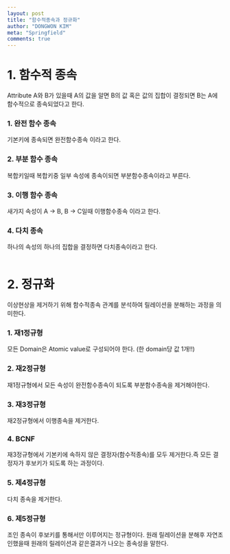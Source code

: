 ```yaml
---
layout: post
title: "함수적종속과 정규화"
author: "DONGWON KIM"
meta: "Springfield"
comments: true
---
```


# 1. 함수적 종속
Attribute A와 B가 있을때 A의 값을 알면 B의 값 혹은 값의 집합이 결정되면 B는 A에 함수적으로 종속되었다고 한다.

### 1. 완전 함수 종속
기본키에 종속되면 완전함수종속 이라고 한다.

### 2. 부분 함수 종속
복합키일때 복합키중 일부 속성에 종속이되면 부분함수종속이라고 부른다.

### 3. 이행 함수 종속
새갸지 속성이 A -> B, B -> C일때 이행함수종속 이라고 한다.

### 4. 다치 종속
하나의 속성의 하나의 집합을 결정하면 다치종속이라고 한다.
<br/><br/>


# 2. 정규화
이상현상을 제거하기 위해 함수적종속 관계를 분석하여 릴레이션을 분해하는 과정을 의미한다.

### 1. 재1정규형
모든 Domain은 Atomic value로 구성되어야 한다. (한 domain당 값 1개!!)

### 2. 재2정규형
재1정규형에서 모든 속성이 완전함수종속이 되도록 부분함수종속을 제거해야한다.

### 3. 재3정규형
재2정규형에서 이행종속을 제거한다.

### 4. BCNF
재3정규형에서 기본키에 속하지 않은 결정자(함수적종속)를 모두 제거한다.즉 모든 결정자가 후보키가 되도록 하는 과정이다.

### 5. 제4정규형
다치 종속을 제거한다.

### 6. 제5정규형
조인 종속이 후보키를 통해서만 이루어지는 정규형이다. 원래 릴레이션을 분해후 자연조인했을때 원래의 릴레이션과 같은결과가
나오는 종속성을 말한다.